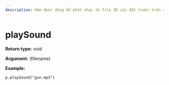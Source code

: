 ```yaml
---
description: Hàm được dùng để phát nhạc từ file đã cài đặt trước trên app
---
```


# playSound

**Return type:** void

**Argument:** (filename)

**Example:**&#x20;

```
p.playSound("gun.mp3")
```
